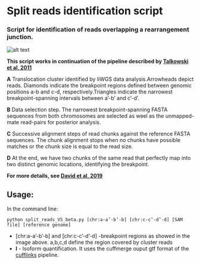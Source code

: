 
# Split reads identification script

### Script for identification of reads overlapping a rearrangement junction. 


![alt text](https://cld.pt/dl/download/c7750b8f-b6e5-41b5-919f-513a4e416691/split.png "Split reads algorithm")

**This script works in continuation of the pipeline described by [Talkowski et al, 2011](https://www.ncbi.nlm.nih.gov/pmc/articles/PMC3071919/)**

**A** Translocation cluster identified by liWGS data analysis.Arrowheads depict reads. Diamonds indicate the  breakpoint regions defined between genomic positions a-b and c-d, respectively.Triangles indicate the narrowest breakpoint-spanning intervals between a’-b’ and c’-d’.

**B** Data selection step. The narrowest breakpoint-spanning FASTA sequences from both chromosomes are selected as weel as the unmapped-mate read-pairs for posterior analysis.

**C** Successive alignment steps of read chunks against the reference FASTA sequences. The chunk alignment stops when no chunks have possible matches or the chunk size is equal to the read size.

**D** At the end, we have two chunks of the same read that perfectly map into two distinct genomic locations, identifying the breakpoint.

**For more details, see [David et al, 2019](https://www.google.com)**



## Usage:

In the command line:

<pre><code>python split_reads_V5_beta.py [chr:a-a’-b’-b] [chr:c-c’-d’-d] [SAM file] [reference genome]
</code></pre>


+ [chr:a-a’-b’-b] and [chr:c-c’-d’-d]  -breakpoint regions as showed in the image above. a,b,c,d define the region covered by cluster reads
+ **I** - Isoform quantification. It uses the cuffmerge ouput gtf format of the [cufflinks](http://cole-trapnell-lab.github.io/cufflinks/) pipeline.
